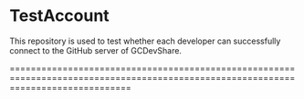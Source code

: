 TestAccount
===================================================================================================================================

This repository is used to test  whether each developer can successfully connect to the GitHub server of GCDevShare.

===================================================================================================================================
